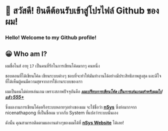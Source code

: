 # 👋 สวัสดี! ยินดีต้อนรับเข้าสู่โปรไฟล์ Github ของผม!

### Hello! Welcome to my Github profile!

## 😀 Who am I?

ผมชื่อไนส์ อายุ `17` เป็นคนที่รักในการเขียนโค้ดมากๆ คนหนึ่ง

ชอบตอนที่ได้เขียนโค้ด เขียนระบบต่างๆ ชอบที่จะทำให้มันทำงานได้อย่างมีประสิทธิภาพสูงสุด และดีใจที่ได้เห็นผู้คนมีความสุขจากการใช้งานระบบของเรา

ผมเป็นคนไม่ค่อยเล่นเกม เพราะสภาพปัจจุบันคือ <ins>***ผมเปรียบการเขียนโค้ด เป็นการเล่นเกมสำหรับผมไปแล้ว 555+***</ins>

ซึ่งผลงานการเขียนโค้ดหรือระบบหลายๆอย่างของผม จะใช้ชื่อว่า [**nSys**](https://www.nsys.site) ซึ่งย่อมากจาก nicenathapong ที่เป็นชื่อผม บวกกับ System ที่แปลว่าระบบนั่นเอง

ดังนั้น คุณสามารถติดตามผลงานต่างๆของผมได้ที่ [**nSys Website**](https://www.nsys.site) ได้เลย!
